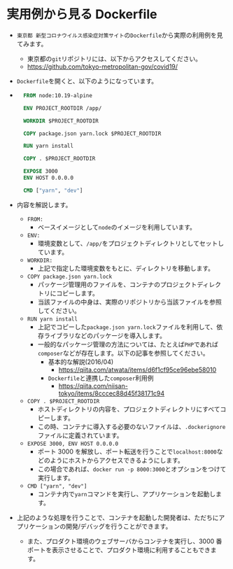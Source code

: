 # 実用例から見る Dockerfile

- `東京都 新型コロナウイルス感染症対策サイト`の`Dockerfile`から実際の利用例を見てみます。

  - 東京都の`git`リポジトリには、以下からアクセスしてください。
  - https://github.com/tokyo-metropolitan-gov/covid19/

- `Dockerfile`を開くと、以下のようになっています。
- ```Dockerfile
    FROM node:10.19-alpine

    ENV PROJECT_ROOTDIR /app/

    WORKDIR $PROJECT_ROOTDIR

    COPY package.json yarn.lock $PROJECT_ROOTDIR

    RUN yarn install

    COPY . $PROJECT_ROOTDIR

    EXPOSE 3000
    ENV HOST 0.0.0.0

    CMD ["yarn", "dev"]
  ```

- 内容を解説します。

  - `FROM:`
    - ベースイメージとして`node`のイメージを利用しています。
  - `ENV:`
    - 環境変数として、`/app/`をプロジェクトディレクトリとしてセットしています。
  - `WORKDIR:`
    - 上記で指定した環境変数をもとに、ディレクトリを移動します。
  - `COPY package.json yarn.lock`
    - パッケージ管理用のファイルを、コンテナのプロジェクトディレクトリにコピーします。
    - 当該ファイルの中身は、実際のリポジトリから当該ファイルを参照してください。
  - `RUN yarn install`
    - 上記でコピーした`package.json yarn.lock`ファイルを利用して、依存ライブラリなどのパッケージを導入します。
    - 一般的なパッケージ管理の方法については、たとえば`PHP`であれば`composer`などが存在します。以下の記事を参照してください。
      - 基本的な解説(2016/04)
        - https://qiita.com/atwata/items/d6f1cf95ce96ebe58010
      - `Dockerfile`と連携した`composer`利用例
        - https://qiita.com/niisan-tokyo/items/8cccec88d45f38171c94
  - `COPY . $PROJECT_ROOTDIR`
    - ホストディレクトリの内容を、プロジェクトディレクトリにすべてコピーします。
    - この時、コンテナに導入する必要のないファイルは、`.dockerignore`ファイルに定義されています。
  - `EXPOSE 3000, ENV HOST 0.0.0.0`
    - ポート 3000 を解放し、ポート転送を行うことで`localhost:8000`などのようにホストからアクセスできるようにします。
    - この場合であれば、`docker run -p 8000:3000`とオプションをつけて実行します。
  - `CMD ["yarn", "dev"]`
    - コンテナ内で`yarn`コマンドを実行し、アプリケーションを起動します。

- 上記のような処理を行うことで、コンテナを起動した開発者は、ただちにアプリケーションの開発/デバッグを行うことができます。
  - また、プロダクト環境のウェブサーバからコンテナを実行し、3000 番ポートを表示させることで、プロダクト環境に利用することもできます。
